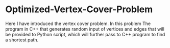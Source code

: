 # Optimized-Vertex-Cover-Problem
Here I have introduced the vertex cover problem. In this problem The program in C++ that generates random input of vertices and edges that will be provided to Python script, which will further pass to  C++ program to find a shortest path.
